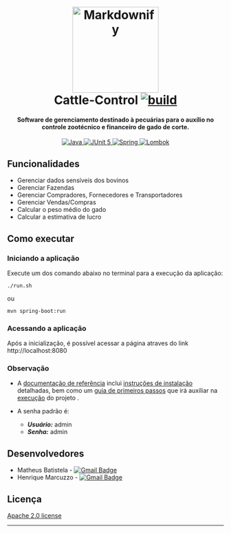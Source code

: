 
<h1 align="center">
  <br>
 	<img src="https://gartic.com.br/imgs/mural/os/osouza/nelore-3.png" alt="Markdownify" width="200"></a>
  <br>
  Cattle-Control <a href="https://travis-ci.com/hmarcuzzo/cattle_control.svg?branch=master">
    <img src="https://travis-ci.com/hmarcuzzo/cattle_control.svg?branch=master"
        alt="build">
          </a>
  <br>
</h1>

<h4 align="center">Software de gerenciamento destinado à pecuárias para o auxílio no controle zootécnico e financeiro de gado de corte.</h4>

<p align="center">
  <a href="https://www.oracle.com/java/technologies/javase-jdk11-downloads.html">
    <img src="https://img.shields.io/badge/oracle--jdk-11.0.8-orange?style=for-the-badge&logo=java"
         alt="Java">
          </a>
  <a href="https://junit.org/junit5/">
    <img src="https://img.shields.io/badge/junit 5-5.5.2-yellow?style=for-the-badge&logo=junit"
         alt="JUnit 5">
          </a>
  <a href="https://spring.io/projects/spring-boot">
    <img src="https://img.shields.io/badge/spring--boot-2.3.3-brightgreen?style=for-the-badge&logo=spring"
         alt="Spring">
          </a>
  <a href="https://projectlombok.org/download">
    <img src="https://img.shields.io/badge/lombok-1.18.12-red?style=for-the-badge&logo=apache"
         alt="Lombok">
          </a>
    
</p>




## Funcionalidades

* Gerenciar dados sensíveis dos bovinos
* Gerenciar Fazendas
* Gerenciar Compradores, Fornecedores e Transportadores
* Gerenciar Vendas/Compras
* Calcular o peso médio do gado
* Calcular a estimativa de lucro

## Como executar

### Iniciando a aplicação

Execute um dos comando abaixo no terminal para a execução da aplicação:

```
./run.sh
```
ou
```
mvn spring-boot:run
```

### Acessando a aplicação

Após a inicialização, é possível acessar a página atraves do link http://localhost:8080

### Observação

* A [documentação de referência](https://docs.spring.io/spring-boot/docs/current-SNAPSHOT/reference/html/) inclui [instruções de instalação](https://docs.spring.io/spring-boot/docs/current-SNAPSHOT/reference/html/getting-started.html#getting-started-installing-spring-boot) detalhadas, bem como um [guia de primeiros passos](https://docs.spring.io/spring-boot/docs/current-SNAPSHOT/reference/html/getting-started.html#getting-started-first-application) que irá auxiliar na [execução](https://docs.spring.io/spring-boot/docs/current-SNAPSHOT/reference/html/getting-started.html#getting-started-first-application-run) do projeto .

* A senha padrão é:
  * ***Usuário:*** admin 
  * ***Senha:*** admin


## Desenvolvedores

* Matheus Batistela - [![Gmail Badge](https://img.shields.io/badge/-matheushenriquebatistela@gmail.com-c14438?style=flat-square&logo=Gmail&logoColor=white&link=mailto:matheushenriquebatistela@gmail.com)](mailto:matheushenriquebatistela@gmail.com)
* Henrique Marcuzzo - [![Gmail Badge](https://img.shields.io/badge/-henrique.souza.m06@gmail.com-c14438?style=flat-square&logo=Gmail&logoColor=white&link=mailto:henrique.souza.m06@gmail.com)](mailto:henrique.souza.m06@gmail.com)

## Licença

[Apache 2.0 license](https://www.apache.org/licenses/LICENSE-2.0.html)

---
